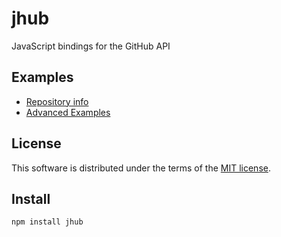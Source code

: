 jhub
==========
JavaScript bindings for the GitHub API

## Examples
* [Repository info](https://github.com/TangChr/jhub/wiki/Examples)
* [Advanced Examples](https://github.com/TangChr/jhub/wiki/Advanced-Examples)

## License
This software is distributed under the terms of the [MIT license](http://opensource.org/licenses/MIT).

## Install
```
npm install jhub
```